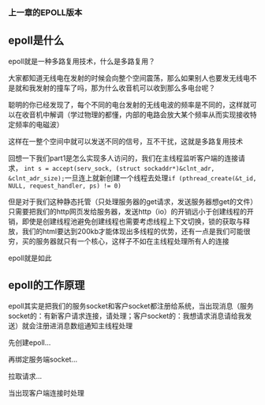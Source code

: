 ### 上一章的EPOLL版本

## epoll是什么

epoll就是一种多路复用技术，什么是多路复用？

大家都知道无线电在发射的时候会向整个空间震荡，那么如果别人也要发无线电不是就和我发射的撞车了吗，那为什么收音机可以收到那么多电台呢？

聪明的你已经发现了，每个不同的电台发射的无线电波的频率是不同的，这样就可以在收音机中解调（学过物理的都懂，内部的电路会放大某个频率从而实现接收特定频率的电磁波）

这样在一整个空间中就可以发送不同的信号，互不干扰，这就是多路复用技术

回想一下我们part1是怎么实现多人访问的，我们在主线程监听客户端的连接请求，
```int s = accept(serv_sock, (struct sockaddr*)&clnt_adr, &clnt_adr_size);```一旦连上就新创建一个线程去处理``` if (pthread_create(&t_id, NULL, request_handler, ps) != 0) ```

但是对于我们这种静态托管（只处理服务器的get请求，发送服务器想get的文件）只需要把我们的http网页发给服务器，发送http（io）的开销远小于创建线程的开销，即使是创建线程池避免创建线程也需要考虑线程上下文切换，锁的获取与释放，我们的html要达到200kb才能体现出多线程的优势，还有一点是我们可能很穷，买的服务器就只有一个核心，这样子不如在主线程处理所有人的连接

epoll就是如此

## epoll的工作原理

epoll其实是把我们的服务socket和客户socket都注册给系统，当出现消息（服务socket的：有新客户请求连接，请处理；客户socket的：我想请求消息请给我发送）就会注册进消息数组通知主线程处理

先创建epoll...

再绑定服务端socket...

拉取请求...

当出现客户端连接时处理


